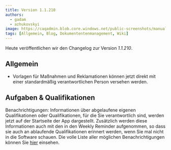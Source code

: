 ```yaml
---
title: Version 1.1.210
authors:
  - gadam
  - azhukovskyi
image: https://caqadmin.blob.core.windows.net/public-screenshots/manual-screenshots/ai-release-notes.png
tags: [Allgemein, Blog, Dokumententenmanagement, Wiki]
---
```


Heute veröffentlichen wir den Changelog zur Version _1.1.210_.

<!--truncate-->

## Allgemein

- Vorlagen für Maßnahmen und Reklamationen können jetzt direkt mit einer standardmäßig verantwortlichen Person versehen werden.

## Aufgaben & Qualifikationen

Benachrichtigungen: Informationen über abgelaufene eigenen Qualifikationen oder Qualifikationen, für die Sie verantwortlich sind, werden jetzt auf der Startseite der App dargestellt.
Zusätzlich werden diese Informationen auch mit den in den Weekly Reminder aufgenommen, so dass sie auch an ablaufende Qualifikationen erinnert werden, wenn Sie mal nicht in die Software schauen.
Die volle Liste aller möglichen Benachrichtigungen können Sie [hier](/docs/benachrichtigungen) einsehen.
